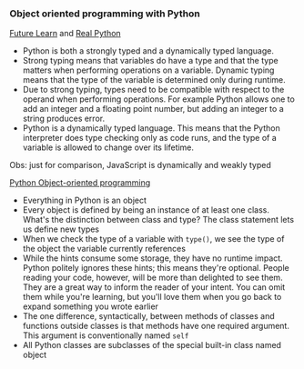 ### Object oriented programming with Python

[Future Learn](https://www.futurelearn.com/info/courses/python-in-hpc/0/steps/65121#:~:text=Python%20is%20both%20a%20strongly,is%20determined%20only%20during%20runtime.) and [Real Python](https://realpython.com/lessons/dynamic-vs-static/)

-   Python is both a strongly typed and a dynamically typed language.
-   Strong typing means that variables do have a type and that the type matters when performing
    operations on a variable. Dynamic typing means that the type of the variable is determined only
    during runtime.
-   Due to strong typing, types need to be compatible with respect to the operand when performing
    operations. For example Python allows one to add an integer and a floating point number, but
    adding an integer to a string produces error.
-   Python is a dynamically typed language. This means that the Python interpreter does type
    checking only as code runs, and the type of a variable is allowed to change over its lifetime.

Obs: just for comparison, JavaScript is dynamically and weakly typed

[Python Object-oriented programming](https://www.amazon.com/Python-Object-Oriented-Programming-maintainable-object-oriented/dp/1801077266/ref=sr_1_2_sspa?keywords=python+object+oriented+programming&qid=1677491596&sprefix=python+object%2Caps%2C205&sr=8-2-spons&psc=1&spLa=ZW5jcnlwdGVkUXVhbGlmaWVyPUEyTzQzRTJQOVE3NE5OJmVuY3J5cHRlZElkPUEwMDUxOTAzM0lPRTA3TTlJQ0xDUiZlbmNyeXB0ZWRBZElkPUEwODkwNTI0MVVMOU9ZUFNOQ0wzNSZ3aWRnZXROYW1lPXNwX2F0ZiZhY3Rpb249Y2xpY2tSZWRpcmVjdCZkb05vdExvZ0NsaWNrPXRydWU=)

-   Everything in Python is an object
-   Every object is defined by being an instance of at least one class. What's the distinction
    between class and type? The class statement lets us define new types
-   When we check the type of a variable with `type()`, we see the type of the object the variable
    currently references
-   While the hints consume some storage, they have no runtime impact. Python politely ignores these
    hints; this means they're optional. People reading your code, however, will be more than
    delighted to see them. They are a great way to inform the reader of your intent. You can omit
    them while you're learning, but you'll love them when you go back to expand something you wrote
    earlier
-   The one difference, syntactically, between methods of classes and functions outside classes is
    that methods have one required argument. This argument is conventionally named `self`
-   All Python classes are subclasses of the special built-in class named object
